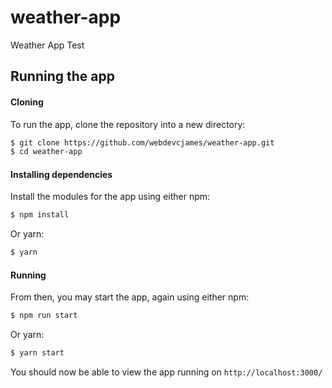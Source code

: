 # weather-app
Weather App Test

## Running the app

#### Cloning

To run the app, clone the repository into a new directory:

```bash
$ git clone https://github.com/webdevcjames/weather-app.git
$ cd weather-app
```

#### Installing dependencies

Install the modules for the app using either npm:

```bash
$ npm install
```

Or yarn:

```bash
$ yarn
```

#### Running

From then, you may start the app, again using either npm:

```bash
$ npm run start
```

Or yarn:

```bash
$ yarn start
```

You should now be able to view the app running on `http://localhost:3000/`